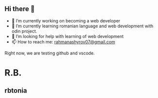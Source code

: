## Hi there 👋


- 🔭 I’m currently working on becoming a web developer
- 🌱 I’m currently learning romanian language and web development with odin project.
- 🤔 I’m looking for help with learning of web development
- 📫 How to reach me: rahmanashyrov07@gmail.com
<!-- - 😄 Pronouns: ... -->
<!-- - ⚡ Fun fact: ... -->
<!-- - 👯 I’m looking to collaborate on  -->
<!-- - 💬 Ask me about ... -->


Right now, we are testing github and vscode.
# R.B.
## rbtonia